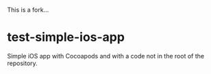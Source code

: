 This is a fork...

test-simple-ios-app
===================

Simple iOS app with Cocoapods and with a code not in the root of the repository.
